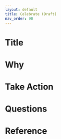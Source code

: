 ```yaml
---
layout: default
title: Celebrate (Draft)
nav_order: 90
---
```


# Title

# Why

# Take Action

# Questions

# Reference
